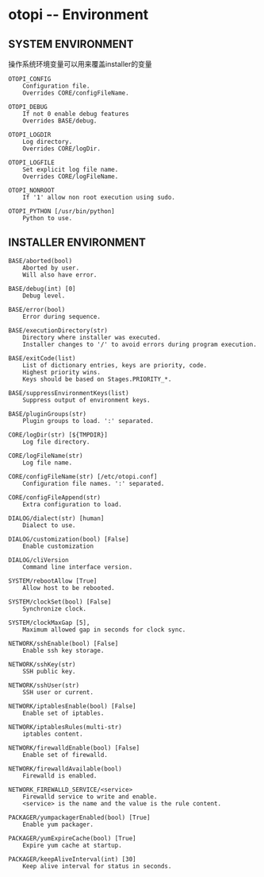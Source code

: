 otopi -- Environment
====================

SYSTEM ENVIRONMENT
------------------

操作系统环境变量可以用来覆盖installer的变量

    OTOPI_CONFIG
        Configuration file.
        Overrides CORE/configFileName.
    
    OTOPI_DEBUG
        If not 0 enable debug features
        Overrides BASE/debug.
    
    OTOPI_LOGDIR
        Log directory.
        Overrides CORE/logDir.
    
    OTOPI_LOGFILE
        Set explicit log file name.
        Overrides CORE/logFileName.
    
    OTOPI_NONROOT
        If '1' allow non root execution using sudo.
    
    OTOPI_PYTHON [/usr/bin/python]
        Python to use.

INSTALLER ENVIRONMENT
---------------------

    BASE/aborted(bool)
        Aborted by user.
        Will also have error.
    
    BASE/debug(int) [0]
        Debug level.
    
    BASE/error(bool)
        Error during sequence.
    
    BASE/executionDirectory(str)
        Directory where installer was executed.
        Installer changes to '/' to avoid errors during program execution.
    
    BASE/exitCode(list)
        List of dictionary entries, keys are priority, code.
        Highest priority wins.
        Keys should be based on Stages.PRIORITY_*.
    
    BASE/suppressEnvironmentKeys(list)
        Suppress output of environment keys.
    
    BASE/pluginGroups(str)
        Plugin groups to load. ':' separated.
    
    CORE/logDir(str) [${TMPDIR}]
        Log file directory.
    
    CORE/logFileName(str)
        Log file name.
    
    CORE/configFileName(str) [/etc/otopi.conf]
        Configuration file names. ':' separated.
    
    CORE/configFileAppend(str)
        Extra configuration to load.
    
    DIALOG/dialect(str) [human]
        Dialect to use.
    
    DIALOG/customization(bool) [False]
        Enable customization
    
    DIALOG/cliVersion
        Command line interface version.
    
    SYSTEM/rebootAllow [True]
        Allow host to be rebooted.
    
    SYSTEM/clockSet(bool) [False]
        Synchronize clock.
    
    SYSTEM/clockMaxGap [5],
        Maximum allowed gap in seconds for clock sync.
    
    NETWORK/sshEnable(bool) [False]
        Enable ssh key storage.
    
    NETWORK/sshKey(str)
        SSH public key.
    
    NETWORK/sshUser(str)
        SSH user or current.
    
    NETWORK/iptablesEnable(bool) [False]
        Enable set of iptables.
    
    NETWORK/iptablesRules(multi-str)
        iptables content.
    
    NETWORK/firewalldEnable(bool) [False]
        Enable set of firewalld.
    
    NETWORK/firewalldAvailable(bool)
        Firewalld is enabled.
    
    NETWORK_FIREWALLD_SERVICE/<service>
        Firewalld service to write and enable.
        <service> is the name and the value is the rule content.
    
    PACKAGER/yumpackagerEnabled(bool) [True]
        Enable yum packager.
    
    PACKAGER/yumExpireCache(bool) [True]
        Expire yum cache at startup.
    
    PACKAGER/keepAliveInterval(int) [30]
        Keep alive interval for status in seconds.
